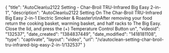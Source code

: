 {
    "title": "AutoClean\u2122 Setting - Char-Broil TRU-Infrared Big Easy 2-in-1",
    "description": "AutoClean\u2122 Setting On The Char-Broil TRU-Infrared Big Easy 2-in-1 Electric Smoker & Roaster\n\nAfter removing your food return the cooking basket, warming basket, and half racks to The Big Easy. Close the lid, and press the (+) Temperature Control Button un",
    "videoid": "132537",
    "date_created": "1384837449",
    "date_modified": "1418181108",
    "type": "captivate",
    "layout": "video",
    "url": "\/v\/autoclean-setting-char-broil-tru-infrared-big-easy-2-in-1\/132537"
}